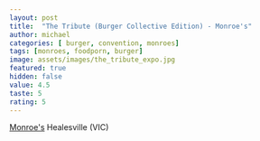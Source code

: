 ```yaml
---
layout: post
title:  "The Tribute (Burger Collective Edition) - Monroe's"
author: michael
categories: [ burger, convention, monroes]
tags: [monroes, foodporn, burger]
image: assets/images/the_tribute_expo.jpg
featured: true
hidden: false
value: 4.5
taste: 5
rating: 5
---
```


[Monroe's](https://www.monroesburgers.com/) Healesville (VIC)
